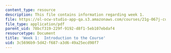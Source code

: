 ```yaml
---
content_type: resource
description: This file contains information regarding week 1.
file: https://ol-ocw-studio-app-qa.s3.amazonaws.com/courses/21g-067j-cultural-performances-of-asia-fall-2005/3c5696b95d42f687a3d649a25ecd98f7_MIT21G_067JF05_dis_qs1.pdf
file_type: application/pdf
parent_uid: 78bcf319-229f-9192-d8f1-5eb107ebdaf4
resourcetype: Document
title: 'Week 1:  Introduction to the Course'
uid: 3c5696b9-5d42-f687-a3d6-49a25ecd98f7
---
```


